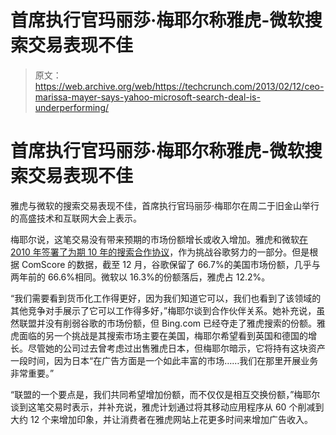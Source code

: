 # 首席执行官玛丽莎·梅耶尔称雅虎-微软搜索交易表现不佳

> 原文：<https://web.archive.org/web/https://techcrunch.com/2013/02/12/ceo-marissa-mayer-says-yahoo-microsoft-search-deal-is-underperforming/>

# 首席执行官玛丽莎·梅耶尔称雅虎-微软搜索交易表现不佳

雅虎与微软的搜索交易表现不佳，首席执行官玛丽莎·梅耶尔在周二于旧金山举行的高盛技术和互联网大会上表示。

梅耶尔说，这笔交易没有带来预期的市场份额增长或收入增加。雅虎和微软[在 2010 年签署了为期 10 年的搜索合作协议](https://web.archive.org/web/20221005222758/http://news.bbc.co.uk/2/hi/business/8522606.stm)，作为挑战谷歌努力的一部分。但是根据 ComScore 的数据，截至 12 月，谷歌保留了 66.7%的美国市场份额，几乎与两年前的 66.6%相同。微软以 16.3%的份额落后，雅虎占 12.2%。

“我们需要看到货币化工作得更好，因为我们知道它可以，我们也看到了该领域的其他竞争对手展示了它可以工作得多好，”梅耶尔谈到合作伙伴关系。她补充说，虽然联盟并没有削弱谷歌的市场份额，但 Bing.com 已经夺走了雅虎搜索的份额。雅虎面临的另一个挑战是其搜索市场主要在美国，梅耶尔希望看到英国和德国的增长。尽管她的公司过去曾考虑过出售雅虎日本，但梅耶尔暗示，它将持有这块资产一段时间，因为日本“在广告方面是一个如此丰富的市场……我们在那里开展业务非常重要。”

“联盟的一个要点是，我们共同希望增加份额，而不仅仅是相互交换份额，”梅耶尔谈到这笔交易时表示，并补充说，雅虎计划通过将其移动应用程序从 60 个削减到大约 12 个来增加印象，并让消费者在雅虎网站上花更多时间来增加广告收入。